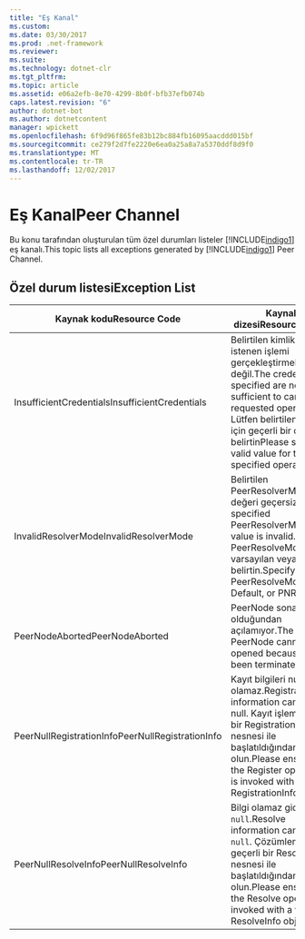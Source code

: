 ```yaml
---
title: "Eş Kanal"
ms.custom: 
ms.date: 03/30/2017
ms.prod: .net-framework
ms.reviewer: 
ms.suite: 
ms.technology: dotnet-clr
ms.tgt_pltfrm: 
ms.topic: article
ms.assetid: e06a2efb-8e70-4299-8b0f-bfb37efb074b
caps.latest.revision: "6"
author: dotnet-bot
ms.author: dotnetcontent
manager: wpickett
ms.openlocfilehash: 6f9d96f865fe83b12bc884fb16095aacddd015bf
ms.sourcegitcommit: ce279f2d7fe2220e6ea0a25a8a7a5370ddf8d9f0
ms.translationtype: MT
ms.contentlocale: tr-TR
ms.lasthandoff: 12/02/2017
---
```

# <a name="peer-channel"></a><span data-ttu-id="de18c-102">Eş Kanal</span><span class="sxs-lookup"><span data-stu-id="de18c-102">Peer Channel</span></span>
<span data-ttu-id="de18c-103">Bu konu tarafından oluşturulan tüm özel durumları listeler [!INCLUDE[indigo1](../../../../../includes/indigo1-md.md)] eş kanalı.</span><span class="sxs-lookup"><span data-stu-id="de18c-103">This topic lists all exceptions generated by [!INCLUDE[indigo1](../../../../../includes/indigo1-md.md)] Peer Channel.</span></span>  
  
## <a name="exception-list"></a><span data-ttu-id="de18c-104">Özel durum listesi</span><span class="sxs-lookup"><span data-stu-id="de18c-104">Exception List</span></span>  
  
|<span data-ttu-id="de18c-105">Kaynak kodu</span><span class="sxs-lookup"><span data-stu-id="de18c-105">Resource Code</span></span>|<span data-ttu-id="de18c-106">Kaynak dizesi</span><span class="sxs-lookup"><span data-stu-id="de18c-106">Resource String</span></span>|  
|-------------------|---------------------|  
|<span data-ttu-id="de18c-107">InsufficientCredentials</span><span class="sxs-lookup"><span data-stu-id="de18c-107">InsufficientCredentials</span></span>|<span data-ttu-id="de18c-108">Belirtilen kimlik bilgileri istenen işlemi gerçekleştirmek yeterli değil.</span><span class="sxs-lookup"><span data-stu-id="de18c-108">The credentials specified are not sufficient to carry the requested operation.</span></span> <span data-ttu-id="de18c-109">Lütfen belirtilen işlem için geçerli bir değer belirtin</span><span class="sxs-lookup"><span data-stu-id="de18c-109">Please specify a valid value for the specified operation</span></span>|  
|<span data-ttu-id="de18c-110">InvalidResolverMode</span><span class="sxs-lookup"><span data-stu-id="de18c-110">InvalidResolverMode</span></span>|<span data-ttu-id="de18c-111">Belirtilen PeerResolverMode değeri geçersiz.</span><span class="sxs-lookup"><span data-stu-id="de18c-111">The specified PeerResolverMode value is invalid.</span></span> <span data-ttu-id="de18c-112">PeerResolveMode.Auto, varsayılan veya PNRP belirtin.</span><span class="sxs-lookup"><span data-stu-id="de18c-112">Specify either PeerResolveMode.Auto, Default, or PNRP.</span></span>|  
|<span data-ttu-id="de18c-113">PeerNodeAborted</span><span class="sxs-lookup"><span data-stu-id="de18c-113">PeerNodeAborted</span></span>|<span data-ttu-id="de18c-114">PeerNode sona erdi olduğundan açılamıyor.</span><span class="sxs-lookup"><span data-stu-id="de18c-114">The PeerNode cannot be opened because it has been terminated.</span></span>|  
|<span data-ttu-id="de18c-115">PeerNullRegistrationInfo</span><span class="sxs-lookup"><span data-stu-id="de18c-115">PeerNullRegistrationInfo</span></span>|<span data-ttu-id="de18c-116">Kayıt bilgileri null olamaz.</span><span class="sxs-lookup"><span data-stu-id="de18c-116">Registration information cannot be null.</span></span> <span data-ttu-id="de18c-117">Kayıt işlemi geçerli bir RegistrationInfo nesnesi ile başlatıldığından emin olun.</span><span class="sxs-lookup"><span data-stu-id="de18c-117">Please ensure that the Register operation is invoked with a valid RegistrationInfo object.</span></span>|  
|<span data-ttu-id="de18c-118">PeerNullResolveInfo</span><span class="sxs-lookup"><span data-stu-id="de18c-118">PeerNullResolveInfo</span></span>|<span data-ttu-id="de18c-119">Bilgi olamaz gidermek `null`.</span><span class="sxs-lookup"><span data-stu-id="de18c-119">Resolve information cannot be `null`.</span></span> <span data-ttu-id="de18c-120">Çözümleme işlemi geçerli bir ResolveInfo nesnesi ile başlatıldığından emin olun.</span><span class="sxs-lookup"><span data-stu-id="de18c-120">Please ensure that the Resolve operation is invoked with a valid ResolveInfo object.</span></span>|
